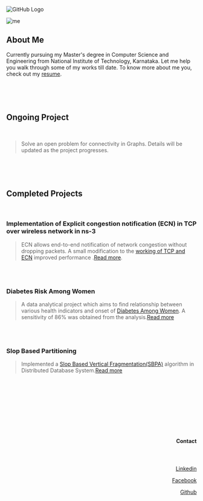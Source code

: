 ![GitHub Logo](https://www.cleverfiles.com/howto/wp-content/uploads/2016/08/mini.jpg)

![me](https://github.com/suraj-ravi93/suraj-ravi93.github.io/blob/master/me.JPG)

 

## About Me

Currently pursuing my Master's degree in Computer Science and Engineering from National Institute of Technology, Karnataka. Let me help you walk through some of my works till date. To know more about me you, check out my [resume]().
 
<br>
<br>
<br>

## Ongoing Project
<br>

>Solve an open problem for connectivity in Graphs. Details will be updated as the project progresses.


<br>
<br>
<br>

## Completed Projects
<br>

### Implementation of Explicit congestion notification (ECN) in TCP over wireless network in ns-3

>ECN allows end-to-end notification of network congestion without dropping packets. A small modification to the [working of TCP and ECN](https://github.com/suraj-ravi93/Implementation-of-Explicit-congestion-notification-ECN-in-TCP-over-wireless-network-in-ns-3.git) improved performance .[Read more](http://ieeexplore.ieee.org/document/905907/). 


<br>
<br>

### Diabetes Risk Among Women

>A data analytical project which aims to find relationship between various health indicators and onset of [Diabetes Among Women](https://github.com/suraj-ravi93/Diabetes-Risk-among-Women.git). A sensitivity of 86% was obtained from the analysis.[Read more](http://pubmedcentralcanada.ca/pmcc/articles/PMC2245318/pdf/procascamc00018-0276.pdf)


<br>
<br>

### Slop Based Partitioning

>Implemented a [Slop Based Vertical Fragmentation(SBPA)](https://github.com/suraj-ravi93/Slop-Based-Vertical-Partitioning.git) algorithm in Distributed Database System.[Read more](http://research.ijcaonline.org/volume99/number4/pxc3897870.pdf)


<br>
<br>
<br>
<br>
<br>
<br>
<br>
<br>

<header><h4><p align="right">Contact</p> </h4></header> 


 
 <p align="right"><a href="https://www.linkedin.com/in/arun-raveendran-82b87184/">Linkedin</a></p>
 
 <p align="right"><a href="https://www.facebook.com/suraj.ravi93">Facebook</a></p>

 <p align="right"><a href="https://github.com/suraj-ravi93">Github</a></p>




